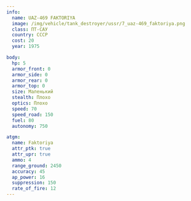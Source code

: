 ```yaml
---
info:
  name: UAZ-469 FAKTORIYA
  image: /img/vehicle/tank_destroyer/ussr/7_uaz-469_faktoriya.png
  class: ПТ-САУ
  country: СССР
  cost: 20
  year: 1975

body:
  hp: 5
  armor_front: 0
  armor_side: 0
  armor_rear: 0
  armor_top: 0
  size: Маленький
  stealth: Плохо
  optics: Плохо
  speed: 70
  speed_road: 150
  fuel: 80
  autonomy: 750

atgm:
  name: Faktoriya
  attr_ptk: true
  attr_upr: true
  ammo: 4
  range_ground: 2450
  accuracy: 45
  ap_power: 16
  suppression: 150
  rate_of_fire: 12
---
```

